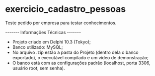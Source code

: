 # exercicio_cadastro_pessoas
Teste pedido por empresa para testar conhecimentos.

------- Informações Técnicas -------
- Projeto criado em Delphi 10.3 (Tokyo);
- Banco utilizado: MySQL;
- No arquivo .zip estão a pasta do Projeto (dentro dela o banco exportado), o executável compilado e um vídeo de demonstração;
- O banco está com as configurações padrão (localhost, porta 3306, usuário root, sem senha).
